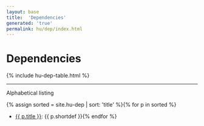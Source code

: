 ```yaml
---
layout: base
title:  'Dependencies'
generated: 'true'
permalink: hu/dep/index.html
---
```


# Dependencies

{% include hu-dep-table.html %}

----------

Alphabetical listing

{% assign sorted = site.hu-dep | sort: 'title' %}{% for p in sorted %}
* [{{ p.title }}](): {{ p.shortdef }}{% endfor %}
